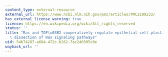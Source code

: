 ```yaml
---
content_type: external-resource
external_url: https://www.ncbi.nlm.nih.gov/pmc/articles/PMC2199233/
has_external_license_warning: true
license: https://en.wikipedia.org/wiki/All_rights_reserved
status: ''
title: "Ras and TGF\u03B2 cooperatively regulate epithelial cell plasticity and metastasis:\
  \ dissection of Ras signaling pathways"
uid: 54b74287-a684-472c-b262-7ac240305c0e
wayback_url: ''
---
```

